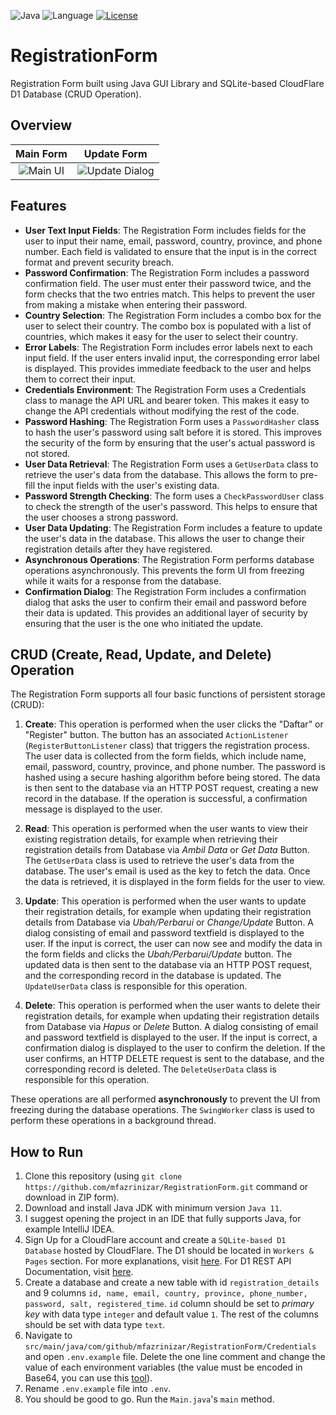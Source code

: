 ![Java](https://img.shields.io/badge/java-%23ED8B00.svg?style=for-the-badge&logo=openjdk&logoColor=white) ![Language](https://img.shields.io/badge/Language-Java-orange) [![License](https://img.shields.io/badge/License-Apache_2.0-blue.svg)](https://opensource.org/licenses/Apache-2.0)

# RegistrationForm

Registration Form built using Java GUI Library and SQLite-based CloudFlare D1 Database (CRUD Operation).

## Overview
Main Form                  | Update Form
:-------------------------:|:-------------------------:|
![Main UI](https://github.com/mfazrinizar/RegistrationForm/blob/main/Screenshots/MainGUI.png?raw=true)|![Update Dialog](https://github.com/mfazrinizar/RegistrationForm/blob/main/Screenshots/updateDialog.png)|

## Features
- **User Text Input Fields**: The Registration Form includes fields for the user to input their name, email, password, country, province, and phone number. Each field is validated to ensure that the input is in the correct format and prevent security breach.
- **Password Confirmation**: The Registration Form includes a password confirmation field. The user must enter their password twice, and the form checks that the two entries match. This helps to prevent the user from making a mistake when entering their password.
- **Country Selection**: The Registration Form includes a combo box for the user to select their country. The combo box is populated with a list of countries, which makes it easy for the user to select their country.
- **Error Labels**: The Registration Form includes error labels next to each input field. If the user enters invalid input, the corresponding error label is displayed. This provides immediate feedback to the user and helps them to correct their input.
- **Credentials Environment**: The Registration Form uses a Credentials class to manage the API URL and bearer token. This makes it easy to change the API credentials without modifying the rest of the code.
- **Password Hashing**: The Registration Form uses a `PasswordHasher` class to hash the user's password using salt before it is stored. This improves the security of the form by ensuring that the user's actual password is not stored.
- **User Data Retrieval**: The Registration Form uses a `GetUserData` class to retrieve the user's data from the database. This allows the form to pre-fill the input fields with the user's existing data.
- **Password Strength Checking**: The form uses a `CheckPasswordUser` class to check the strength of the user's password. This helps to ensure that the user chooses a strong password.
- **User Data Updating**: The Registration Form includes a feature to update the user's data in the database. This allows the user to change their registration details after they have registered.
- **Asynchronous Operations**: The Registration Form performs database operations asynchronously. This prevents the form UI from freezing while it waits for a response from the database.
- **Confirmation Dialog**: The Registration Form includes a confirmation dialog that asks the user to confirm their email and password before their data is updated. This provides an additional layer of security by ensuring that the user is the one who initiated the update.

## CRUD (Create, Read, Update, and Delete) Operation
The Registration Form supports all four basic functions of persistent storage (CRUD):

1. **Create**: This operation is performed when the user clicks the "Daftar" or "Register" button. The button has an associated `ActionListener` (`RegisterButtonListener` class) that triggers the registration process. The user data is collected from the form fields, which include name, email, password, country, province, and phone number. The password is hashed using a secure hashing algorithm before being stored. The data is then sent to the database via an HTTP POST request, creating a new record in the database. If the operation is successful, a confirmation message is displayed to the user.

2. **Read**: This operation is performed when the user wants to view their existing registration details, for example when retrieving their registration details from Database via _Ambil Data_ or _Get Data_ Button. The `GetUserData` class is used to retrieve the user's data from the database. The user's email is used as the key to fetch the data. Once the data is retrieved, it is displayed in the form fields for the user to view.

3. **Update**: This operation is performed when the user wants to update their registration details, for example when updating their registration details from Database via _Ubah/Perbarui_ or _Change/Update_ Button. A dialog consisting of email and password textfield is displayed to the user. If the input is correct, the user can now see and modify the data in the form fields and clicks the _Ubah/Perbarui/Update_ button. The updated data is then sent to the database via an HTTP POST request, and the corresponding record in the database is updated. The `UpdateUserData` class is responsible for this operation.

4. **Delete**: This operation is performed when the user wants to delete their registration details, for example when updating their registration details from Database via _Hapus_ or _Delete_ Button. A dialog consisting of email and password textfield is displayed to the user. If the input is correct, a confirmation dialog is displayed to the user to confirm the deletion. If the user confirms, an HTTP DELETE request is sent to the database, and the corresponding record is deleted. The `DeleteUserData` class is responsible for this operation.

These operations are all performed **asynchronously** to prevent the UI from freezing during the database operations. The `SwingWorker` class is used to perform these operations in a background thread.

## How to Run
1. Clone this repository (using `git clone https://github.com/mfazrinizar/RegistrationForm.git` command or download in ZIP form).
2. Download and install Java JDK with minimum version `Java 11`.
3. I suggest opening the project in an IDE that fully supports Java, for example IntelliJ IDEA.
4. Sign Up for a CloudFlare account and create a `SQLite-based D1 Database` hosted by CloudFlare. The D1 should be located in `Workers & Pages` section. For more explanations, visit [here](https://developers.cloudflare.com/d1/get-started/). For D1 REST API Documentation, visit [here](https://developers.cloudflare.com/api/operations/cloudflare-d1-create-database).
5. Create a database and create a new table with id `registration_details` and 9 columns `id, name, email, country, province, phone_number, password, salt, registered_time`. `id` column should be set to *primary key* with data type `integer` and default value `1`. The rest of the columns should be set with data type `text`.
5. Navigate to `src/main/java/com/github/mfazrinizar/RegistrationForm/Credentials` and open `.env.example` file. Delete the one line comment and change the value of each environment variables (the value must be encoded in Base64, you can use this [tool](https://base64.guru/converter/encode)). 
6. Rename `.env.example` file into `.env`.
7. You should be good to go. Run the `Main.java`'s `main` method.
